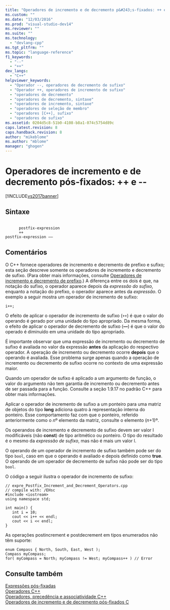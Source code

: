 ```yaml
---
title: "Operadores de incremento e de decremento p&#243;s-fixados: ++ e -- | Microsoft Docs"
ms.custom: ""
ms.date: "12/03/2016"
ms.prod: "visual-studio-dev14"
ms.reviewer: ""
ms.suite: ""
ms.technology: 
  - "devlang-cpp"
ms.tgt_pltfrm: ""
ms.topic: "language-reference"
f1_keywords: 
  - "--"
  - "++"
dev_langs: 
  - "C++"
helpviewer_keywords: 
  - "Operador --, operadores de decremento de sufixo"
  - "Operador ++, operadores de incremento de sufixo"
  - "operadores de decremento"
  - "operadores de decremento, sintaxe"
  - "operadores de incremento, sintaxe"
  - "operadores de seleção de membro"
  - "operadores [C++], sufixo"
  - "operadores de sufixo"
ms.assetid: 0204d5c8-51b0-4108-b8a1-074c5754d89c
caps.latest.revision: 8
caps.handback.revision: 8
author: "mikeblome"
ms.author: "mblome"
manager: "ghogen"
---
```

# Operadores de incremento e de decremento p&#243;s-fixados: ++ e --
[!INCLUDE[vs2017banner](../assembler/inline/includes/vs2017banner.md)]

## Sintaxe  
  
```  
  
      postfix-expression   
      ++  
postfix-expression ––  
```  
  
## Comentários  
 O C\+\+ fornece operadores de incremento e decremento de prefixo e sufixo; esta seção descreve somente os operadores de incremento e decremento de sufixo. \(Para obter mais informações, consulte [Operadores de incremento e decremento de prefixo](../Topic/Prefix%20Increment%20and%20Decrement%20Operators:%20++%20and%20--.md).\) A diferença entre os dois é que, na notação do sufixo, o operador aparece depois da *expressão do sufixo*, enquanto a notação do prefixo, o operador aparece antes da *expressão*. O exemplo a seguir mostra um operador de incremento de sufixo:  
  
```  
i++;  
```  
  
 O efeito de aplicar o operador de incremento de sufixo \(`++`\) é que o valor do operando é gerado por uma unidade do tipo apropriado.  Da mesma forma, o efeito de aplicar o operador de decremento de sufixo \(**––**\) é que o valor do operado é diminuído em uma unidade do tipo apropriado.  
  
 É importante observar que uma expressão de incremento ou decremento de sufixo é avaliada no valor da expressão **antes** da aplicação do respectivo operador.  A operação de incremento ou decremento ocorre **depois** que o operando é avaliada.  Esse problema surge apenas quando a operação de incremento ou decremento de sufixo ocorre no contexto de uma expressão maior.  
  
 Quando um operador de sufixo é aplicado a um argumento de função, o valor do argumento não tem garantia de incremento ou decremento antes de ser passada para a função.  Consulte a seção 1.9.17 no padrão C\+\+ para obter mais informações.  
  
 Aplicar o operador de incremento de sufixo a um ponteiro para uma matriz de objetos do tipo **long** adiciona quatro à representação interna do ponteiro.  Esse comportamento faz com que o ponteiro, referido anteriormente como o *n*º elemento da matriz, consulte o elemento \(*n*\+1\)º.  
  
 Os operandos de incremento e decremento de sufixo devem ser valor I modificáveis \(não **const**\) de tipo aritmético ou ponteiro.  O tipo do resultado é o mesmo da *expressão de sufixo*, mas não é mais um valor l.  
  
 O operando de um operador de incremento de sufixo também pode ser do tipo `bool`, caso em que o operando é avaliado e depois definido como **true**.  O operando de um operador de decremento de sufixo não pode ser do tipo `bool`.  
  
 O código a seguir ilustra o operador de incremento de sufixo:  
  
```  
// expre_Postfix_Increment_and_Decrement_Operators.cpp  
// compile with: /EHsc  
#include <iostream>  
using namespace std;  
  
int main() {  
   int i = 10;  
   cout << i++ << endl;  
   cout << i << endl;  
}  
```  
  
 As operações postincrement e postdecrement em tipos enumerados não têm suporte:  
  
```  
enum Compass { North, South, East, West );  
Compass myCompass;  
for( myCompass = North; myCompass != West; myCompass++ ) // Error  
```  
  
## Consulte também  
 [Expressões pós\-fixadas](../cpp/postfix-expressions.md)   
 [Operadores C\+\+](../misc/cpp-operators.md)   
 [Operadores, precedência e associatividade C\+\+](../cpp/cpp-built-in-operators-precedence-and-associativity.md)   
 [Operadores de incremento e de decremento pós\-fixados C](../c-language/c-postfix-increment-and-decrement-operators.md)